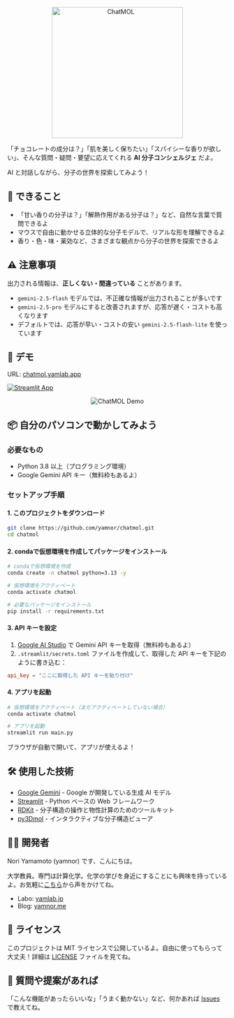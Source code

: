 <p align="center">
  <img src="https://i.gyazo.com/e6424c1c7f3d48c212fadc993e253481.png" alt="ChatMOL" width="300">
</p>

「チョコレートの成分は？」「肌を美しく保ちたい」「スパイシーな香りが欲しい」、そんな質問・疑問・要望に応えてくれる **AI 分子コンシェルジェ** だよ。

AI と対話しながら、分子の世界を探索してみよう！

## 🌟 できること

- 「甘い香りの分子は？」「解熱作用がある分子は？」など、自然な言葉で質問できるよ
- マウスで自由に動かせる立体的な分子モデルで、リアルな形を理解できるよ
- 香り・色・味・薬効など、さまざまな観点から分子の世界を探索できるよ

## ⚠️ 注意事項

出力される情報は、**正しくない・間違っている** ことがあります。

- `gemini-2.5-flash` モデルでは、不正確な情報が出力されることが多いです
- `gemini-2.5-pro` モデルにすると改善されますが、応答が遅く・コストも高くなります
- デフォルトでは、応答が早い・コストの安い `gemini-2.5-flash-lite` を使っています

## 🚀 デモ

URL: [chatmol.yamlab.app](https://chatmol.yamlab.app)

[![Streamlit App](https://static.streamlit.io/badges/streamlit_badge_black_white.svg)](https://chatmol.yamlab.app/) 

<p align="center">
    <img src="https://i.gyazo.com/e308accb0eebe0fd1233d67feda75bb7.gif" alt="ChatMOL Demo">
</p>

## 📦 自分のパソコンで動かしてみよう

### 必要なもの

- Python 3.8 以上（プログラミング環境）
- Google Gemini API キー（無料枠もあるよ）

### セットアップ手順

#### 1. このプロジェクトをダウンロード

```bash
git clone https://github.com/yamnor/chatmol.git
cd chatmol
```

#### 2. condaで仮想環境を作成してパッケージをインストール

```bash
# condaで仮想環境を作成
conda create -n chatmol python=3.13 -y

# 仮想環境をアクティベート
conda activate chatmol

# 必要なパッケージをインストール
pip install -r requirements.txt
```

#### 3. API キーを設定

1. [Google AI Studio](https://makersuite.google.com/app/apikey) で Gemini API キーを取得（無料枠もあるよ）
2. `.streamlit/secrets.toml` ファイルを作成して、取得した API キーを下記のように書き込む：

```toml
api_key = "ここに取得した API キーを貼り付け"
```

#### 4. アプリを起動

```bash
# 仮想環境をアクティベート（まだアクティベートしていない場合）
conda activate chatmol

# アプリを起動
streamlit run main.py
```

ブラウザが自動で開いて、アプリが使えるよ！

## 🛠️ 使用した技術

- [Google Gemini](https://ai.google.dev/) - Google が開発している生成 AI モデル
- [Streamlit](https://streamlit.io/) - Python ベースの Web フレームワーク
- [RDKit](https://www.rdkit.org/) - 分子構造の操作と物性計算のためのツールキット
- [py3Dmol](https://3dmol.csb.pitt.edu/) - インタラクティブな分子構造ビューア

## 👨‍💻 開発者

Nori Yamamoto (yamnor) です、こんにちは。

大学教員。専門は計算化学。化学の学びを身近にすることにも興味を持っているよ。お気軽に[こちら](https://letterbird.co/yamnor)から声をかけてね。

- Labo: [yamlab.jp](https://yamlab.jp/)
- Blog: [yamnor.me](https://yamnor.me/)

## 📄 ライセンス

このプロジェクトは MIT ライセンスで公開しているよ。自由に使ってもらって大丈夫！詳細は [LICENSE](LICENSE) ファイルを見てね。

## 💬 質問や提案があれば

「こんな機能があったらいいな」「うまく動かない」など、何かあれば [Issues](https://github.com/yamnor/ChatMOL/issues) で教えてね。
